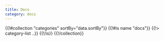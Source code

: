 ```yaml
---
title: Docs
category: docs
---
```


{{!#collection "categories" sortBy="data.sortBy"}}
{{!#is name "docs"}}
{{!> category-list ..}}
{{!/is}}
{{!/collection}}
